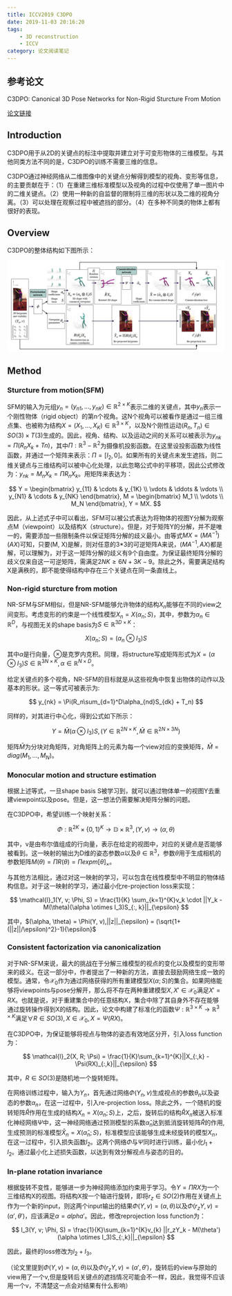 ```yaml
---
title: ICCV2019 C3DPO
date: 2019-11-03 20:16:20
tags:
    - 3D reconstruction
    - ICCV
category: 论文阅读笔记
---
```


## 参考论文

C3DPO: Canonical 3D Pose Networks for Non-Rigid Sturcture From Motion

[论文链接](https://arxiv.org/pdf/1909.02533.pdf)

## Introduction

C3DPO用于从2D的关键点的标注中提取并建立对于可变形物体的三维模型。与其他同类方法不同的是，C3DPO的训练不需要三维的信息。

C3DPO通过神经网络从二维图像中的关键点分解得到模型的视角、变形等信息，的主要贡献在于：（1）在重建三维标准模型以及视角的过程中仅使用了单一图片中的二维关键点。（2）使用一种新的自监督的限制将三维的形状以及二维的视角分离。（3）可以处理在观察过程中被遮挡的部分。（4）在多种不同类的物体上都有很好的表现。

<!--more-->

## Overview

C3DPO的整体结构如下图所示：

![The overview of C3DPO](/img/C3DPO.jpg)

## Method

### Sturcture from motion(SFM)

SFM的输入为元组$y_n = (y_{n1}, \dots, y_{nK}) \in \mathbb{R}^{2 \times K}$表示二维的关键点，其中$y_n$表示一个刚性物体（rigid object）的第n个视角。这N个视角可以被看作是通过一组三维点集、也被称为结构$X = (X_1, \dots, X_K) \in \mathbb{R}^{3 \times K}$，以及N个刚性运动$(R_n, T_n) \in SO(3) \times T(3)$生成的。因此，视角、结构、以及运动之间的关系可以被表示为$y_{nk} = \Pi(R_nX_k + Tn)$，其中$\Pi : \mathbb{R}^3 - \mathbb{R}^2$为摄像机投影函数。在这里设投影函数为线性函数，并通过一个矩阵来表示：$\Pi = [I_2, 0]$。如果所有的关键点未发生遮挡，则二维关键点与三维结构可以被中心化处理，以此忽略公式中的平移项，因此公式修改为：$y_{nk} = M_nX_k = \Pi R_n X_k$。用矩阵来表达为：

$$
Y = 
\begin{bmatrix}
y_{11} & \cdots & y_{1K} \\
\vdots & \ddots & \vdots \\
y_{N1} & \cdots & y_{NK}
\end{bmatrix},
M = 
\begin{bmatrix}
M_1 \\
\vdots \\
M_N
\end{bmatrix},
Y = MX.
$$

因此，从上述式子中可以看出，SFM可以被公式表达为将物体的视图Y分解为观察点M（viewpoint）以及结构X（structure）。但是，对于矩阵Y的分解，并不是唯一的，需要添加一些限制条件以保证矩阵分解的歧义最小。由等式$MX = (MA^{-1})(AX)$可知，只要(M, X)是解，则对任意的3*3的可逆矩阵A来说，$(MA^{-1}, AX)$都是解，可以理解为，对于这一矩阵分解的歧义有9个自由度。为保证最终矩阵分解的歧义仅来自这一可逆矩阵，需满足$2NK \ge 6N + 3K - 9$。除此之外，需要满足结构X是满秩的，即不能使得结构中存在三个关键点在同一条直线上。

### Non-rigid sturcture from motion

NR-SFM与SFM相似，但是NR-SFM能够允许物体的结构$X_n$能够在不同的view之间变形。考虑变形的约束是一个线性模型$X_n = X(\alpha_n ; S)$，其中，参数为$\alpha_n \in \mathbb{R}^D$，与视图无关的shape basis为$S \in \mathbb{R}^{3D \times K}$：

$$
X(\alpha_n; S) = (\alpha_n \otimes I_3)S
$$

其中$\alpha$是行向量，$\otimes$是克罗内克积。同理，将structure写成矩阵形式为$X = (\alpha \otimes I_3)S \in \mathbb{R}^{3N \times K}, \alpha \in \mathbb{R}^{N \times D}$。

给定关键点的多个视角，NR-SFM的目标就是从这些视角中恢复出物体的动作以及基本的形状。这一等式可被表示为:

$$
y_{nk} = \Pi(R_n\sum_{d=1}^D\alpha_{nd}S_{dk} + T_n)
$$

同样的，对其进行中心化，得到公式如下所示：

$$
Y = \bar{M}(\alpha \otimes I_3)S, (Y \in \mathbb{R}^{2N \times K}, \bar{M} \in \mathbb{R}^{2N \times 3N})
$$

矩阵$\bar{M}$为分块对角矩阵，对角矩阵上的元素为每一个view对应的变换矩阵，$\bar{M} = diag(M_1, \dots, M_N)$。

### Monocular motion and structure estimation

根据上述等式，一旦shape basis S被学习到，就可以通过物体单一的视图Y去重建viewpoint以及pose。但是，这一想法仍需要解决矩阵分解的问题。

在C3DPO中，希望训练一个映射关系：

$$
\Phi : \mathbb{R}^{2K} \times \{0, 1\}^{K} \to \mathbb{D} \times \mathbb{R}^3, (Y, v) \to (\alpha, \theta)
$$

其中，v是由布尔值组成的行向量，表示在给定的视图中，对应的关键点是否能够被看到。这一映射的输出为D维的姿态参数$\alpha$以及$\theta \in \mathbb{R}^3$，参数$\theta$用于生成相机的参数矩阵$M(\theta) = \Pi R(\theta) = \Pi expm[\theta]_{\times}$。

与其他方法相比，通过对这一映射的学习，可以包含在线性模型中不明显的物体结构信息。对于这一映射的学习，通过最小化re-projection loss来实现：

$$
\mathcal{l}_1(Y, v; \Phi, S) = \frac{1}{K} \sum_{k=1}^{K}v_k \cdot ||Y_k - M(\theta)(\alpha \otimes I_3)S_{:, k}||_{\epsilon}
$$

其中，$(\alpha, \theta) = \Phi(Y, v),||z||_{\epsilon} = (\sqrt{1+ (||z||/\epsilon)^2}-1){\epsilon}$

### Consistent factorization via canonicalization

对于NR-SFM来说，最大的挑战在于分解三维模型的视点的变化以及模型的变形带来的歧义。在这一部分中，作者提出了一种新的方法，直接去鼓励网络生成一致的模型。通常，令$\mathcal{X}_0$作为通过网络获得的所有重建模型$X(\alpha; S)$的集合。如果网络能够将viewpoints与pose分解开，那么将不存在两种重建模型$X, X' \in \mathcal{X}_0$满足$X' = RX$。也就是说，对于重建集合中的任意结构X，集合中除了其自身外不存在能够通过旋转操作得到X的结构。因此，论文中构建了标准化的函数$\Psi :\mathbb{R}^{3 \times K} \to \mathbb{R}^{3 \times K}$满足$\forall R \in SO(3), X \in \mathcal{X}_0, X = \Psi(RX)$。

在C3DPO中，为保证能够将视点与物体的姿态有效地区分开，引入loss function为：

$$
\mathcal{l}_2(X, R; \Psi) = \frac{1}{K}\sum_{k=1}^{K}||X_{:,k} - \Psi(RX)_{:,k}||_{\epsilon}
$$

其中，$R \in SO(3)$是随机地一个旋转矩阵。

在网络训练过程中，输入为$Y_n$，首先通过网络$\Phi(Y_n, v)$生成视点的参数$\theta_n$以及姿态的参数$\alpha_n$，在这一过程中，引入re-projection loss。除此之外，一个随机的旋转矩阵$\hat{R}$作用在生成的结构$X_n = X(\alpha_n; S)$上，之后，旋转后的结构$\hat{R}X_n$被送入标准化神经网络$\Psi$中，这一神经网络通过预测模型的系数$\hat{\alpha}_n$达到抵消旋转矩阵$\hat{R}$的作用,生成预测的标准模型$\hat{X}_n = X(\hat{\alpha}_n; S)$，标准模型应该能够生成未经旋转的模型$X_n$，在这一过程中，引入损失函数$l_2$。这两个网络$\Phi$与$\Psi$同时进行训练，最小化$l_1+l_2$。通过最小化上述损失函数，以达到有效分解视点与姿态的目的。

### In-plane rotation invariance

根据旋转不变性，能够进一步为神经网络添加约束用于学习。令$Y = \Pi RX$为一个三维结构X的视图。将结构X按一个轴进行旋转，即将$r_z \in SO(2)$作用在关键点上作为一个新的input，则这两个input输出的结果$\Phi(Y, v) = (\alpha, \theta)$以及$\Phi(r_zY, v) = (\alpha' , \theta')$，应该满足$\alpha = alpha'$。因此，修改reprojection loss function为：

$$
l_3(Y, v; \Phi, S) = \frac{1}{K}\sum_{k=1}^{K}v_{k} ||r_zY_k - M(\theta')(\alpha \otimes I_3)S_{:,k}||_{\epsilon}
$$

因此，最终的loss修改为$l_2+l_3$。

（论文里提到$\Phi(Y, v) = (\alpha, \theta)$以及$\Phi(r_zY, v) = (\alpha' , \theta')$，旋转后的view与原始的view用了一个v,但是旋转后关键点的遮挡情况可能会不一样，因此，我觉得不应该用一个v，不清楚这一点会对结果有什么影响）
